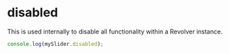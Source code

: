 # disabled

This is used internally to disable all functionality within a Revolver instance.

```javascript
console.log(mySlider.disabled);
```
